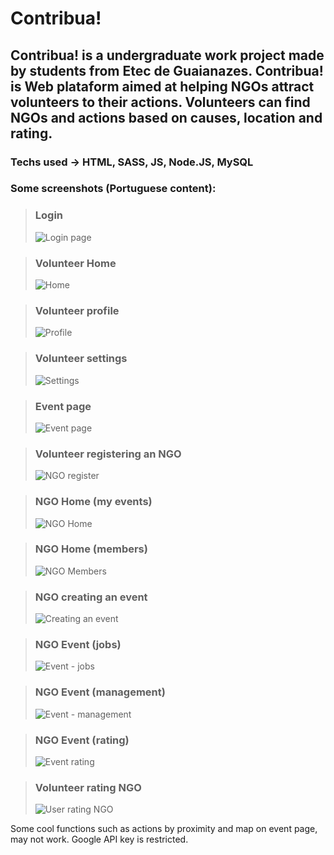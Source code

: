 # Contribua!

 ## Contribua! is a undergraduate work project made by students from Etec de Guaianazes. Contribua! is Web plataform aimed at helping NGOs attract volunteers to their actions. Volunteers can find NGOs and actions based on causes, location and rating.
 
 ### Techs used -> HTML, SASS, JS, Node.JS, MySQL 
 
 ### Some screenshots (Portuguese content):
 
 > ### Login
 > ![Login page](https://user-images.githubusercontent.com/29873725/71060221-abf97800-2143-11ea-9c5b-e8fb5d9ce6d5.png)
 
 > ### Volunteer Home
 > ![Home](https://user-images.githubusercontent.com/29873725/71060220-ab60e180-2143-11ea-8381-c9f543f49948.png)
 
 > ### Volunteer profile
 > ![Profile](https://user-images.githubusercontent.com/29873725/71060226-ac920e80-2143-11ea-8b8b-add105e175cd.png)
 
 > ### Volunteer settings
 > ![Settings](https://user-images.githubusercontent.com/29873725/71060227-ac920e80-2143-11ea-9bf2-e5698e1d2dba.png)
 
  > ### Event page
 > ![Event page](https://user-images.githubusercontent.com/29873725/71060215-aa2fb480-2143-11ea-91ad-f1f6dd3dcb2f.png)
 
 > ### Volunteer registering an NGO
 > ![NGO register](https://user-images.githubusercontent.com/29873725/71060381-11e5ff80-2144-11ea-8e78-0e528eb80e9d.png)
 
 > ### NGO Home (my events)
 > ![NGO Home](https://user-images.githubusercontent.com/29873725/71060223-abf97800-2143-11ea-8723-b4a6401fd577.png)
 
 > ### NGO Home (members)
 > ![NGO Members](https://user-images.githubusercontent.com/29873725/71060224-abf97800-2143-11ea-8af2-5173d98b76e0.png)
 
 > ### NGO creating an event
 > ![Creating an event](https://user-images.githubusercontent.com/29873725/71060210-a9971e00-2143-11ea-9646-c15825928f20.png)
 
 > ### NGO Event (jobs)
 > ![Event - jobs](https://user-images.githubusercontent.com/29873725/71060212-aa2fb480-2143-11ea-8d86-0d0b7dd556d6.png)
 
 > ### NGO Event (management)
 > ![Event - management](https://user-images.githubusercontent.com/29873725/71060213-aa2fb480-2143-11ea-9e33-b68963765ce5.png)
 
 > ### NGO Event (rating)
 > ![Event rating](https://user-images.githubusercontent.com/29873725/71061366-9a659f80-2146-11ea-9b21-72ec4a14e2ff.png)
 
 > ### Volunteer rating NGO
 > ![User rating NGO](https://user-images.githubusercontent.com/29873725/71060209-a9971e00-2143-11ea-8a84-5ff8ee9a206d.png)
 
Some cool functions such as actions by proximity and map on event page, may not work. Google API key is restricted.

